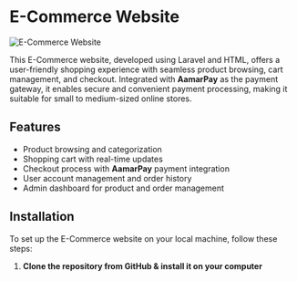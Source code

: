 # E-Commerce Website

![E-Commerce Website](https://i.imgur.com/F6jEyk2.png)

This E-Commerce website, developed using Laravel and HTML, offers a user-friendly shopping experience with seamless product browsing, cart management, and checkout. Integrated with **AamarPay** as the payment gateway, it enables secure and convenient payment processing, making it suitable for small to medium-sized online stores.

## Features
- Product browsing and categorization
- Shopping cart with real-time updates
- Checkout process with **AamarPay** payment integration
- User account management and order history
- Admin dashboard for product and order management

## Installation

To set up the E-Commerce website on your local machine, follow these steps:

1. **Clone the repository from GitHub & install it on your computer**
